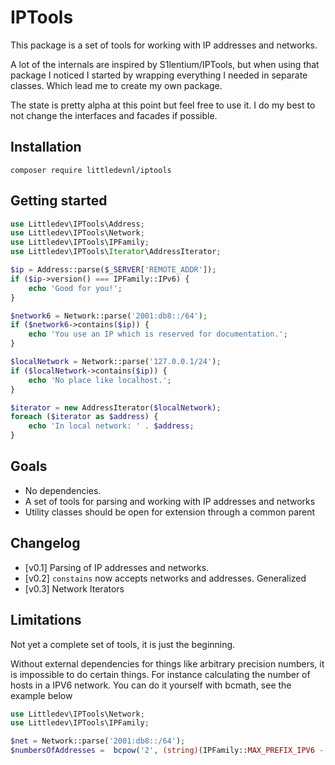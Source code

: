 # IPTools

This package is a set of tools for working with IP addresses and networks. 

A lot of the internals are inspired by S1lentium/IPTools, but when using that package I noticed I started by 
wrapping everything I needed in separate classes. Which lead me to create my own package.

The state is pretty alpha at this point but feel free to use it. I do my best to not change the interfaces and facades if possible.

## Installation

`composer require littledevnl/iptools`

## Getting started

```php
use Littledev\IPTools\Address;
use Littledev\IPTools\Network;
use Littledev\IPTools\IPFamily;
use Littledev\IPTools\Iterator\AddressIterator;

$ip = Address::parse($_SERVER['REMOTE_ADDR']);
if ($ip->version() === IPFamily::IPv6) {
    echo 'Good for you!';
}

$network6 = Network::parse('2001:db8::/64');
if ($network6->contains($ip)) {
    echo 'You use an IP which is reserved for documentation.';
}

$localNetwork = Network::parse('127.0.0.1/24');
if ($localNetwork->contains($ip)) {
    echo 'No place like localhost.';
}

$iterator = new AddressIterator($localNetwork);
foreach ($iterator as $address) {
    echo 'In local network: ' . $address;
}
```

## Goals

- No dependencies.
- A set of tools for parsing and working with IP addresses and networks
- Utility classes should be open for extension through a common parent 

## Changelog

- [v0.1] Parsing of IP addresses and networks. 
- [v0.2] `constains` now accepts networks and addresses. Generalized 
- [v0.3] Network Iterators 

## Limitations

Not yet a complete set of tools, it is just the beginning.

Without external dependencies for things like arbitrary precision numbers, it is impossible to do certain things. 
For instance calculating the number of hosts in a IPV6 network. You can do it yourself with bcmath, see the example below

```php
use Littledev\IPTools\Network;
use Littledev\IPTools\IPFamily;

$net = Network::parse('2001:db8::/64');
$numbersOfAddresses =  bcpow('2', (string)(IPFamily::MAX_PREFIX_IPV6 - $net->subnet()->prefix()));
``` 
